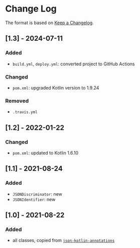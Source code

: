 # Change Log

The format is based on [Keep a Changelog](http://keepachangelog.com/).

## [1.3] - 2024-07-11
### Added
- `build.yml`, `deploy.yml`: converted project to GitHub Actions
### Changed
- `pom.xml`: upgraded Kotlin version to 1.9.24
### Removed
- `.travis.yml`

## [1.2] - 2022-01-22
### Changed
- `pom.xml`: updated to Kotlin 1.6.10

## [1.1] - 2021-08-24
### Added
- `JSONDiscriminator`: new
- `JSONIdentifier`: new

## [1.0] - 2021-08-22
### Added
- all classes, copied from [`json-kotlin-annotations`](https://github.com/pwall567/json-kotlin-annotations)
